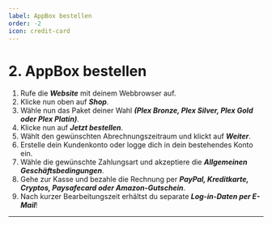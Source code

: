 ```yaml
---
label: AppBox bestellen
order: -2
icon: credit-card
---
```


# 2. AppBox bestellen

1. Rufe die ***Website*** mit deinem Webbrowser auf.
2. Klicke nun oben auf ***Shop***.
3. Wähle nun das Paket deiner Wahl ***(Plex Bronze, Plex Silver, Plex Gold oder Plex Platin)***.
4. Klicke nun auf ***Jetzt bestellen***.
5. Wählt den gewünschten Abrechnungszeitraum und klickt auf ***Weiter***.
6. Erstelle dein Kundenkonto oder logge dich in dein bestehendes Konto ein.
7. Wähle die gewünschte Zahlungsart und akzeptiere die ***Allgemeinen Geschäftsbedingungen***.
8. Gehe zur Kasse und bezahle die Rechnung per ***PayPal, Kreditkarte, Cryptos, Paysafecard oder Amazon-Gutschein***.
9. Nach kurzer Bearbeitungszeit erhältst du separate ***Log-in-Daten per E-Mail***!

---
